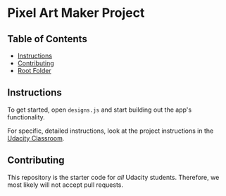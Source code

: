 # Pixel Art Maker Project

## Table of Contents

* [Instructions](#instructions)
* [Contributing](#contributing)
* [Root Folder](https://github.com/KevinDimensionC-137/Udacity-Project-Pixel-Art-Maker "Repo")

## Instructions

To get started, open `designs.js` and start building out the app's functionality.

For specific, detailed instructions, look at the project instructions in the [Udacity Classroom](https://classroom.udacity.com/me).

## Contributing

This repository is the starter code for _all_ Udacity students. Therefore, we most likely will not accept pull requests.
